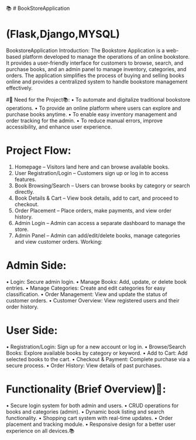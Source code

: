 📚 # BookStoreApplication 
# (Flask,Django,MYSQL)
BookstoreApplication 
Introduction: 
The Bookstore Application is a web-based platform developed to manage the operations of 
an online bookstore. It provides a user-friendly interface for customers to browse, search, 
and purchase books, and an admin panel to manage inventory, categories, and orders. The 
application simplifies the process of buying and selling books online and provides a 
centralized system to handle bookstore management effectively. 
 
#📙 Need for the Project📚: 
• To automate and digitalize traditional bookstore operations. 
• To provide an online platform where users can explore and purchase books anytime. 
• To enable easy inventory management and order tracking for the admin. 
• To reduce manual errors, improve accessibility, and enhance user experience. 
 
# Project Flow: 
1. Homepage – Visitors land here and can browse available books. 
2. User Registration/Login – Customers sign up or log in to access features. 
3. Book Browsing/Search – Users can browse books by category or search directly. 
4. Book Details & Cart – View book details, add to cart, and proceed to checkout. 
5. Order Placement – Place orders, make payments, and view order history. 
6. Admin Login – Admin can access a separate dashboard to manage the store. 
7. Admin Panel – Admin can add/edit/delete books, manage categories and view 
customer orders. 
Working: 
# Admin Side: 
• Login: Secure admin login. 
• Manage Books: Add, update, or delete book entries. 
• Manage Categories: Create and edit categories for easy classification. 
• Order Management: View and update the status of customer orders. 
• Customer Overview: View registered users and their order history. 
# User Side: 
• Registration/Login: Sign up for a new account or log in. 
• Browse/Search Books: Explore available books by category or keyword. 
• Add to Cart: Add selected books to the cart. 
• Checkout & Payment: Complete purchase via a secure process. 
• Order History: View details of past purchases. 
 
# Functionality (Brief Overview)📙: 
• Secure login system for both admin and users. 
• CRUD operations for books and categories (admin). 
• Dynamic book listing and search functionality. 
• Shopping cart system with real-time updates. 
• Order placement and tracking module. 
• Responsive design for a better user experience on all devices.📚
